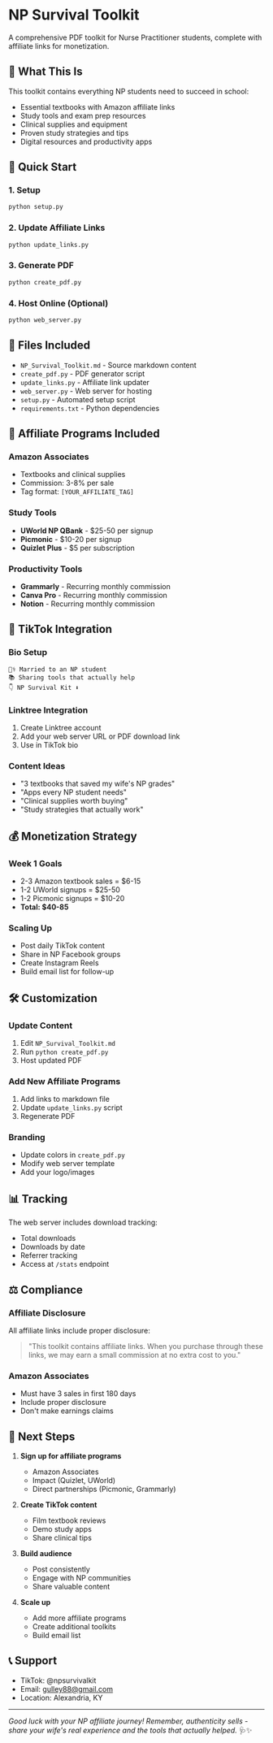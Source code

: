 # NP Survival Toolkit

A comprehensive PDF toolkit for Nurse Practitioner students, complete with affiliate links for monetization.

## 🎯 What This Is

This toolkit contains everything NP students need to succeed in school:
- Essential textbooks with Amazon affiliate links
- Study tools and exam prep resources
- Clinical supplies and equipment
- Proven study strategies and tips
- Digital resources and productivity apps

## 🚀 Quick Start

### 1. Setup
```bash
python setup.py
```

### 2. Update Affiliate Links
```bash
python update_links.py
```

### 3. Generate PDF
```bash
python create_pdf.py
```

### 4. Host Online (Optional)
```bash
python web_server.py
```

## 📁 Files Included

- `NP_Survival_Toolkit.md` - Source markdown content
- `create_pdf.py` - PDF generator script
- `update_links.py` - Affiliate link updater
- `web_server.py` - Web server for hosting
- `setup.py` - Automated setup script
- `requirements.txt` - Python dependencies

## 🔗 Affiliate Programs Included

### Amazon Associates
- Textbooks and clinical supplies
- Commission: 3-8% per sale
- Tag format: `[YOUR_AFFILIATE_TAG]`

### Study Tools
- **UWorld NP QBank** - $25-50 per signup
- **Picmonic** - $10-20 per signup  
- **Quizlet Plus** - $5 per subscription

### Productivity Tools
- **Grammarly** - Recurring monthly commission
- **Canva Pro** - Recurring monthly commission
- **Notion** - Recurring monthly commission

## 📱 TikTok Integration

### Bio Setup
```
👩‍⚕️ Married to an NP student
📚 Sharing tools that actually help
👇 NP Survival Kit ⬇️
```

### Linktree Integration
1. Create Linktree account
2. Add your web server URL or PDF download link
3. Use in TikTok bio

### Content Ideas
- "3 textbooks that saved my wife's NP grades"
- "Apps every NP student needs"
- "Clinical supplies worth buying"
- "Study strategies that actually work"

## 💰 Monetization Strategy

### Week 1 Goals
- 2-3 Amazon textbook sales = $6-15
- 1-2 UWorld signups = $25-50
- 1-2 Picmonic signups = $10-20
- **Total: $40-85**

### Scaling Up
- Post daily TikTok content
- Share in NP Facebook groups
- Create Instagram Reels
- Build email list for follow-up

## 🛠️ Customization

### Update Content
1. Edit `NP_Survival_Toolkit.md`
2. Run `python create_pdf.py`
3. Host updated PDF

### Add New Affiliate Programs
1. Add links to markdown file
2. Update `update_links.py` script
3. Regenerate PDF

### Branding
- Update colors in `create_pdf.py`
- Modify web server template
- Add your logo/images

## 📊 Tracking

The web server includes download tracking:
- Total downloads
- Downloads by date
- Referrer tracking
- Access at `/stats` endpoint

## ⚖️ Compliance

### Affiliate Disclosure
All affiliate links include proper disclosure:
> "This toolkit contains affiliate links. When you purchase through these links, we may earn a small commission at no extra cost to you."

### Amazon Associates
- Must have 3 sales in first 180 days
- Include proper disclosure
- Don't make earnings claims

## 🎯 Next Steps

1. **Sign up for affiliate programs**
   - Amazon Associates
   - Impact (Quizlet, UWorld)
   - Direct partnerships (Picmonic, Grammarly)

2. **Create TikTok content**
   - Film textbook reviews
   - Demo study apps
   - Share clinical tips

3. **Build audience**
   - Post consistently
   - Engage with NP communities
   - Share valuable content

4. **Scale up**
   - Add more affiliate programs
   - Create additional toolkits
   - Build email list

## 📞 Support

- TikTok: @npsurvivalkit
- Email: gulley88@gmail.com
- Location: Alexandria, KY

---

*Good luck with your NP affiliate journey! Remember, authenticity sells - share your wife's real experience and the tools that actually helped.* 🩺✨
